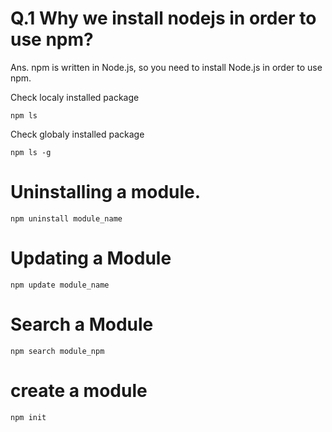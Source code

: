 # Q.1 Why we install nodejs in order to use npm?
Ans. npm is written in Node.js, so you need to install Node.js in order to use npm.

  Check localy installed package
     
    npm ls
  Check globaly installed package

    npm ls -g
 # Uninstalling a module.
    npm uninstall module_name
 # Updating a Module
    npm update module_name
 # Search a Module
    npm search module_npm
 # create a module
    npm init
